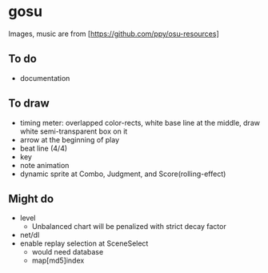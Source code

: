 # gosu

Images, music are from [https://github.com/ppy/osu-resources]

## To do
* documentation

## To draw
* timing meter: overlapped color-rects, white base line at the middle, draw white semi-transparent box on it
* arrow at the beginning of play
* beat line (4/4)
* key
* note animation
* dynamic sprite at Combo, Judgment, and Score(rolling-effect)

## Might do
* level
    * Unbalanced chart will be penalized with strict decay factor
* net/dl
* enable replay selection at SceneSelect
    * would need database
    * map[md5]index